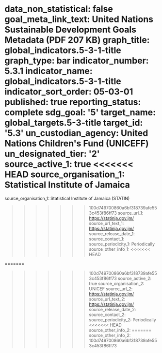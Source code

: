 data_non_statistical: false
goal_meta_link_text: United Nations Sustainable Development Goals Metadata (PDF 207
  KB)
graph_title: global_indicators.5-3-1-title
graph_type: bar
indicator_number: 5.3.1
indicator_name: global_indicators.5-3-1-title
indicator_sort_order: 05-03-01
published: true
reporting_status: complete
sdg_goal: '5'
target_name: global_targets.5-3-title
target_id: '5.3'
un_custodian_agency: United Nations Children's Fund (UNICEFF)
un_designated_tier: '2'
source_active_1: true
<<<<<<< HEAD
source_organisation_1: Statistical Institute of Jamaica
=======
source_organisation_1: Statistical Institute of Jamaica (STATIN)
>>>>>>> 100d749700860a6bf318739afe553c453f86ff73
source_url_1: https://statinja.gov.jm/
source_url_text_1: https://statinja.gov.jm/
source_release_date_1: 
source_contact_1: 
source_periodicity_1: Periodically
source_other_info_1: 
<<<<<<< HEAD
            
=======
>>>>>>> 100d749700860a6bf318739afe553c453f86ff73
source_active_2: true
source_organisation_2: UNICEF
source_url_2: https://statinja.gov.jm/
source_url_text_2: https://statinja.gov.jm/
source_release_date_2: 
source_contact_2: 
source_periodicity_2: Periodically
<<<<<<< HEAD
source_other_info_2: 
=======
source_other_info_2: 
>>>>>>> 100d749700860a6bf318739afe553c453f86ff73
